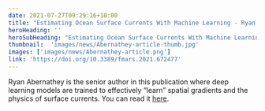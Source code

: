 ```yaml
---
date: 2021-07-27T09:29:16+10:00
title: "Estimating Ocean Surface Currents With Machine Learning - Ryan Abernathey"
heroHeading: ''
heroSubHeading: "Estimating Ocean Surface Currents With Machine Learning - Ryan Abernathey"
thumbnail:  'images/news/Abernathey-article-thumb.jpg'
images: ['images/news/Abernathey-article.png']
link: 'https://doi.org/10.3389/fmars.2021.672477'
---
```


Ryan Abernathey is the senior author in this publication where deep learning models are trained to effectively “learn” spatial gradients and the physics of surface currents. You can read it [here](https://doi.org/10.3389/fmars.2021.672477).
